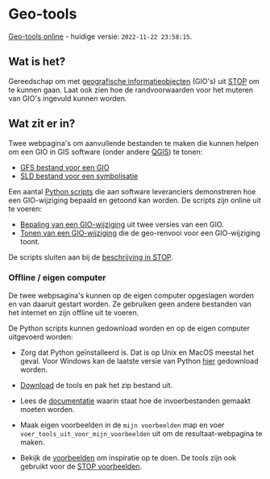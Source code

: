 # Geo-tools

[Geo-tools online](https://geo-tools.vercel.app/) - huidige versie: `2022-11-22 23:58:15`.

## Wat is het?
Gereedschap om met [geografische informatieobjecten](https://koop.gitlab.io/STOP/voorinzage/standaard-preview-b/gio-intro.html) (GIO's) uit [STOP](https://koop.gitlab.io/STOP/voorinzage/standaard-preview-b/) om te kunnen gaan. Laat ook zien hoe de randvoorwaarden voor het muteren van GIO's ingevuld kunnen worden.

## Wat zit er in?

Twee webpagina's om aanvullende bestanden te maken die kunnen helpen om een GIO in GIS software (onder andere [QGIS](https://www.qgis.org/)) te tonen:
- [GFS bestand voor een GIO](https://geo-tools.vercel.app/gfs_maker)
- [SLD bestand voor een symbolisatie](https://geo-tools.vercel.app/sld_maker)

Een aantal [Python scripts](broncode/geo-tools) die aan software leveranciers demonstreren hoe een GIO-wijziging bepaald en getoond kan worden. De scripts zijn online uit te voeren:

- [Bepaling van een GIO-wijziging](https://geo-tools.vercel.app/gio_wijziging) uit twee versies van een GIO.
- [Tonen van een GIO-wijziging](https://geo-tools.vercel.app/toon_gio_wijziging) die de geo-renvooi voor een GIO-wijziging toont.

De scripts sluiten aan bij de [beschrijving in STOP](https://koop.gitlab.io/STOP/voorinzage/standaard-preview-b/404.html).

### Offline / eigen computer

De twee webpsagina's kunnen op de eigen computer opgeslagen worden en van daaruit gestart worden. Ze gebruiken geen andere bestanden van het internet en zijn offline uit te voeren.

De Python scripts kunnen gedownload worden en op de eigen computer uitgevoerd worden:

- Zorg dat Python geïnstalleerd is. Dat is op Unix en MacOS meestal het geval. Voor Windows kan de laatste versie van Python [hier](https://www.python.org/downloads/) gedownload worden.

- [Download](download.zip) de tools en pak het zip bestand uit.

- Lees de [documentatie](../../wiki) waarin staat hoe de invoerbestanden gemaakt moeten worden.

- Maak eigen voorbeelden in de `mijn voorbeelden` map en voer `voer_tools_uit_voor_mijn_voorbeelden` uit om de resultaat-webpagina te maken.

- Bekijk de [voorbeelden](voorbeelden) om inspiratie op te doen. De tools zijn ook gebruikt voor de [STOP voorbeelden](https://gitlab.com/koop/STOP/voorinzage/standaard-preview-b/-/tree/master/voorbeeldenCoderingen/GIO/GIO-wijziging).
